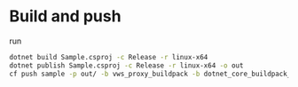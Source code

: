 # Build and push

run 

```sh 
dotnet build Sample.csproj -c Release -r linux-x64
dotnet publish Sample.csproj -c Release -r linux-x64 -o out
cf push sample -p out/ -b vws_proxy_buildpack -b dotnet_core_buildpack_cached
```